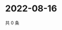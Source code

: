 # 2022-08-16

共 0 条

<!-- BEGIN WEIBO -->
<!-- 最后更新时间 Tue Aug 16 2022 02:21:23 GMT+0800 (China Standard Time) -->

<!-- END WEIBO -->
